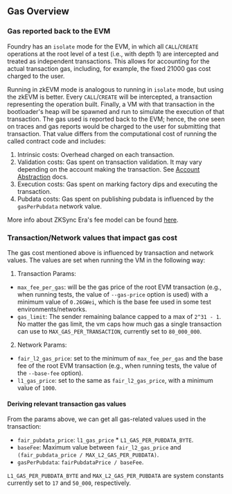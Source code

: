 ## Gas Overview

### Gas reported back to the EVM
Foundry has an `isolate` mode for the EVM, in which all `CALL`/`CREATE` operations at the root level of a test (i.e., with depth 1) are intercepted and treated as independent transactions. This allows for accounting for the actual transaction gas, including, for example, the fixed 21000 gas cost charged to the user.

Running in zkEVM mode is analogous to running in `isolate` mode, but using the zkEVM is better. Every `CALL`/`CREATE` will be intercepted, a transaction representing the operation built. Finally, a VM with that transaction in the bootloader's heap will be spawned and run to simulate the execution of that transaction. The gas used is reported back to the EVM; hence, the one seen on traces and gas reports would be charged to the user for submitting that transaction. That value differs from the computational cost of running the called contract code and includes: 

  1. Intrinsic costs: Overhead charged on each transaction.
  2. Validation costs: Gas spent on transaction validation. It may vary depending on the account making the transaction. See [Account Abstraction](https://docs.zksync.io/build/developer-reference/account-abstraction) docs.
  3. Execution costs: Gas spent on marking factory dips and executing the transaction.
  4. Pubdata costs: Gas spent on publishing pubdata is influenced by the `gasPerPubdata` network value.

More info about ZKSync Era's fee model can be found [here](https://docs.zksync.io/build/developer-reference/fee-model).

### Transaction/Network values that impact gas cost
The gas cost mentioned above is influenced by transaction and network values. The values are set when running the VM in the following way:

1. Transaction Params:

* `max_fee_per_gas`: will be the gas price of the root EVM transaction (e.g., when running tests, the value of `--gas-price` option is used) with a minimum value of `0.26GWei`, which is the base fee used in some test environments/networks.
* `gas_limit`: The sender remaining balance capped to a max of `2^31 - 1`. No matter the gas limit, the vm caps how much gas a single transaction can use to `MAX_GAS_PER_TRANSACTION`, currently set to `80_000_000`.

2. Network Params:

* `fair_l2_gas_price`: set to the minimum of `max_fee_per_gas` and the base fee of the root EVM transaction (e.g., when running tests, the value of the `--base-fee` option).
* `l1_gas_price`: set to the same as `fair_l2_gas_price`, with a minimum value of `1000`.

#### Deriving relevant transaction gas values

From the params above, we can get all gas-related values used in the transaction:

* `fair_pubdata_price`: `l1_gas_price` * `L1_GAS_PER_PUBDATA_BYTE`. 
* `baseFee`: Maximum value between `fair_l2_gas_price` and `(fair_pubdata_price / MAX_L2_GAS_PER_PUBDATA)`.
* `gasPerPubdata`: `fairPubdataPrice / baseFee`.

`L1_GAS_PER_PUBDATA_BYTE` and `MAX_L2_GAS_PER_PUBDATA` are system constants currently set to `17` and `50_000`, respectively.
